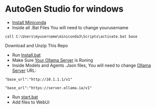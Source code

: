 # AutoGen Studio for windows
- [Install Miniconda](https://docs.anaconda.com/free/miniconda/)
- Inside all .Bat Files You will need to change yourusername

```
call C:\Users\myusername\miniconda3\Scripts\activate.bat base
```
Download and Unzip This Repo
- Run [Install.bat](https://github.com/hqnicolas/WindowsAutoGenStudio/blob/main/install.bat)
- Make Sure [Your Ollama Server](https://github.com/hqnicolas/OllamaDockerCasaOs) is Runing
- Inside Models and Agents .Json files, You will need to change [Ollama Server](https://github.com/hqnicolas/OllamaDockerCasaOs) URL:

```
"base_url":"http://10.1.1.1/v1"
```
```
"base_url":"https://server.ollama.ia/v1"
```

- Run [start.bat](https://github.com/hqnicolas/WindowsAutoGenStudio/blob/main/start.bat)
- Add files to WebUi



